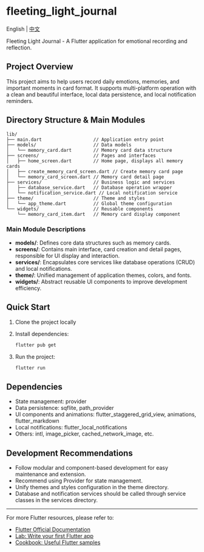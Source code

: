 # fleeting_light_journal

English | [中文](README.md)

Fleeting Light Journal - A Flutter application for emotional recording and reflection.

## Project Overview

This project aims to help users record daily emotions, memories, and important moments in card format. It supports multi-platform operation with a clean and beautiful interface, local data persistence, and local notification reminders.

## Directory Structure & Main Modules

```
lib/
├── main.dart                   // Application entry point
├── models/                     // Data models
│   └── memory_card.dart        // Memory card data structure
├── screens/                    // Pages and interfaces
│   ├── home_screen.dart        // Home page, displays all memory cards
│   ├── create_memory_card_screen.dart // Create memory card page
│   └── memory_card_screen.dart // Memory card detail page
├── services/                   // Business logic and services
│   ├── database_service.dart   // Database operation wrapper
│   └── notification_service.dart // Local notification service
├── theme/                      // Theme and styles
│   └── app_theme.dart          // Global theme configuration
└── widgets/                    // Reusable components
    └── memory_card_item.dart   // Memory card display component
```

### Main Module Descriptions
- **models/**: Defines core data structures such as memory cards.
- **screens/**: Contains main interface, card creation and detail pages, responsible for UI display and interaction.
- **services/**: Encapsulates core services like database operations (CRUD) and local notifications.
- **theme/**: Unified management of application themes, colors, and fonts.
- **widgets/**: Abstract reusable UI components to improve development efficiency.

## Quick Start

1. Clone the project locally

2. Install dependencies:
   ```bash
   flutter pub get
   ```
3. Run the project:
   ```bash
   flutter run
   ```

## Dependencies
- State management: provider
- Data persistence: sqflite, path_provider
- UI components and animations: flutter_staggered_grid_view, animations, flutter_markdown
- Local notifications: flutter_local_notifications
- Others: intl, image_picker, cached_network_image, etc.

## Development Recommendations
- Follow modular and component-based development for easy maintenance and extension.
- Recommend using Provider for state management.
- Unify themes and styles configuration in the theme directory.
- Database and notification services should be called through service classes in the services directory.

---

For more Flutter resources, please refer to:
- [Flutter Official Documentation](https://docs.flutter.dev/)
- [Lab: Write your first Flutter app](https://docs.flutter.dev/get-started/codelab)
- [Cookbook: Useful Flutter samples](https://docs.flutter.dev/cookbook)
